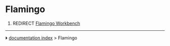 # Flamingo
1.  REDIRECT [Flamingo Workbench](Flamingo_Workbench.md)



---
⏵ [documentation index](../README.md) > Flamingo
